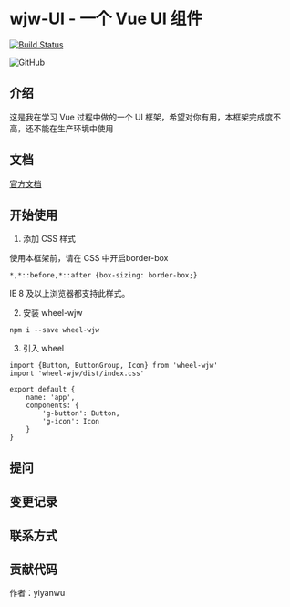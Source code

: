 # wjw-UI - 一个  Vue UI 组件

[![Build Status](https://travis-ci.org/yiyanwu/wheel-wjw.svg?branch=master)](https://travis-ci.org/yiyanwu/wheel-wjw)

![GitHub](https://img.shields.io/github/license/yiyanwu/wheel-wjw.svg)

## 介绍

这是我在学习 Vue 过程中做的一个 UI 框架，希望对你有用，本框架完成度不高，还不能在生产环境中使用

## 文档

[官方文档](https://yiyanwu.github.io/wheel-wjw/)

## 开始使用

1. 添加 CSS 样式

使用本框架前，请在 CSS 中开启border-box
```
*,*::before,*::after {box-sizing: border-box;}
```
IE 8 及以上浏览器都支持此样式。

2. 安装 wheel-wjw
  ```
  npm i --save wheel-wjw
  ```
3. 引入 wheel
  ```
  import {Button, ButtonGroup, Icon} from 'wheel-wjw'
  import 'wheel-wjw/dist/index.css'

  export default {
      name: 'app',
      components: {
          'g-button': Button,
          'g-icon': Icon
      }
  }
  ```


## 提问

## 变更记录

## 联系方式



## 贡献代码

作者：yiyanwu 

